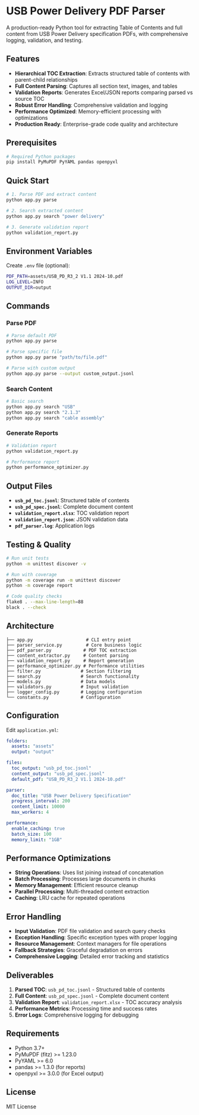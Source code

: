 # USB Power Delivery PDF Parser

A production-ready Python tool for extracting Table of Contents and full content from USB Power Delivery specification PDFs, with comprehensive logging, validation, and testing.

## Features

- **Hierarchical TOC Extraction**: Extracts structured table of contents with parent-child relationships
- **Full Content Parsing**: Captures all section text, images, and tables
- **Validation Reports**: Generates Excel/JSON reports comparing parsed vs source TOC
- **Robust Error Handling**: Comprehensive validation and logging
- **Performance Optimized**: Memory-efficient processing with optimizations
- **Production Ready**: Enterprise-grade code quality and architecture

## Prerequisites

```bash
# Required Python packages
pip install PyMuPDF PyYAML pandas openpyxl
```

## Quick Start

```bash
# 1. Parse PDF and extract content
python app.py parse

# 2. Search extracted content
python app.py search "power delivery"

# 3. Generate validation report
python validation_report.py
```

## Environment Variables

Create `.env` file (optional):
```bash
PDF_PATH=assets/USB_PD_R3_2 V1.1 2024-10.pdf
LOG_LEVEL=INFO
OUTPUT_DIR=output
```

## Commands

### Parse PDF
```bash
# Parse default PDF
python app.py parse

# Parse specific file
python app.py parse "path/to/file.pdf"

# Parse with custom output
python app.py parse --output custom_output.jsonl
```

### Search Content
```bash
# Basic search
python app.py search "USB"
python app.py search "2.1.3"
python app.py search "cable assembly"
```

### Generate Reports
```bash
# Validation report
python validation_report.py

# Performance report
python performance_optimizer.py
```

## Output Files

- **`usb_pd_toc.jsonl`**: Structured table of contents
- **`usb_pd_spec.jsonl`**: Complete document content
- **`validation_report.xlsx`**: TOC validation report
- **`validation_report.json`**: JSON validation data
- **`pdf_parser.log`**: Application logs

## Testing & Quality

```bash
# Run unit tests
python -m unittest discover -v

# Run with coverage
python -m coverage run -m unittest discover
python -m coverage report

# Code quality checks
flake8 . --max-line-length=88
black . --check
```

## Architecture

```
├── app.py                    # CLI entry point
├── parser_service.py         # Core business logic
├── pdf_parser.py            # PDF TOC extraction
├── content_extractor.py     # Content parsing
├── validation_report.py     # Report generation
├── performance_optimizer.py # Performance utilities
├── filter.py               # Section filtering
├── search.py               # Search functionality
├── models.py               # Data models
├── validators.py           # Input validation
├── logger_config.py        # Logging configuration
└── constants.py            # Configuration
```

## Configuration

Edit `application.yml`:
```yaml
folders:
  assets: "assets"
  output: "output"

files:
  toc_output: "usb_pd_toc.jsonl"
  content_output: "usb_pd_spec.jsonl"
  default_pdf: "USB_PD_R3_2 V1.1 2024-10.pdf"

parser:
  doc_title: "USB Power Delivery Specification"
  progress_interval: 200
  content_limit: 10000
  max_workers: 4

performance:
  enable_caching: true
  batch_size: 100
  memory_limit: "1GB"
```

## Performance Optimizations

- **String Operations**: Uses list joining instead of concatenation
- **Batch Processing**: Processes large documents in chunks
- **Memory Management**: Efficient resource cleanup
- **Parallel Processing**: Multi-threaded content extraction
- **Caching**: LRU cache for repeated operations

## Error Handling

- **Input Validation**: PDF file validation and search query checks
- **Exception Handling**: Specific exception types with proper logging
- **Resource Management**: Context managers for file operations
- **Fallback Strategies**: Graceful degradation on errors
- **Comprehensive Logging**: Detailed error tracking and statistics

## Deliverables

1. **Parsed TOC**: `usb_pd_toc.jsonl` - Structured table of contents
2. **Full Content**: `usb_pd_spec.jsonl` - Complete document content
3. **Validation Report**: `validation_report.xlsx` - TOC accuracy analysis
4. **Performance Metrics**: Processing time and success rates
5. **Error Logs**: Comprehensive logging for debugging

## Requirements

- Python 3.7+
- PyMuPDF (fitz) >= 1.23.0
- PyYAML >= 6.0
- pandas >= 1.3.0 (for reports)
- openpyxl >= 3.0.0 (for Excel output)

## License

MIT License